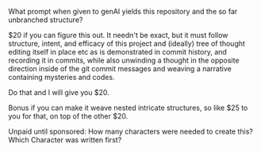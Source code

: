 What prompt when given to genAI yields this repository and the so far unbranched structure?

$20 if you can figure this out. It needn't be exact, but it must follow structure, intent, and efficacy of this project and (ideally) tree of thought editing itself in place etc as is demonstrated in commit history, and recording it in commits, while also unwinding a thought in the opposite direction inside of the git commit messages and weaving a narrative containing mysteries and codes.

Do that and I will give you $20.

Bonus if you can make it weave nested intricate structures, so like $25 to you for that, on top of the other $20.


Unpaid until sponsored: 
How many characters were needed to create this?
Which Character was written first? 


